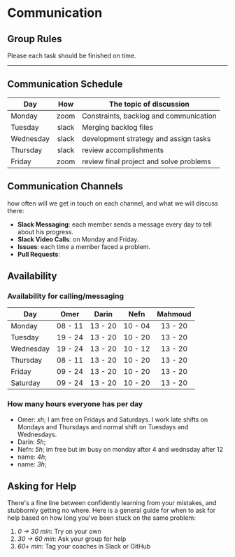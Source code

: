 # Communication

## Group Rules

Please each task should be finished on time.

---

## Communication Schedule

| Day          | How      | The topic of discussion                    |
| ---          | :-:      | ------------------------------------------ |
|   Monday     |   zoom   |    Constraints, backlog and communication  |
|   Tuesday    |   slack  |    Merging backlog files                   |
|   Wednesday  |   slack  |    development strategy and assign tasks   |
|   Thursday   |   slack  |    review accomplishments                  |
|   Friday     |   zoom   |    review final project and solve problems |

## Communication Channels

how often will we get in touch on each channel, and what we will discuss there:

- **Slack Messaging**: each member sends a message every day to tell about his progress.
- **Slack Video Calls**: on Monday and Friday.
- **Issues**: each time a member faced a problem.
- **Pull Requests**:

## Availability

### Availability for calling/messaging

| Day       |  Omer   |  Darin  |  Nefn   | Mahmoud |
| --------- | :-----: | :-----: | :-----: | :-----: |
| Monday    | 08 - 11 | 13 - 20 | 10 - 04 | 13 - 20 |
| Tuesday   | 19 - 24 | 13 - 20 | 10 - 20 | 13 - 20 |
| Wednesday | 19 - 24 | 13 - 20 | 10 - 12 | 13 - 20 |
| Thursday  | 08 - 11 | 13 - 20 | 10 - 20 | 13 - 20 |
| Friday    | 09 - 24 | 13 - 20 | 10 - 20 | 13 - 20 |
| Saturday  | 09 - 24 | 13 - 20 | 10 - 20 | 13 - 20 |

### How many hours everyone has per day

- Omer: _xh_; I am free on Fridays and Saturdays. I work late shifts on
Mondays and Thursdays and normal shift on Tuesdays and Wednesdays.
- Darin: _5h_;
- Nefn: _5h_; im free but im busy on monday after 4 and wednsday after 12
- name: _4h_;
- name: _3h_;

## Asking for Help

There's a fine line between confidently learning from your mistakes, and
stubbornly getting no where. Here is a general guide for when to ask for
help based on how long you've been stuck on the same problem:

1. _0 -> 30 min_: Try on your own
2. _30 -> 60 min_: Ask your group for help
3. _60+ min_: Tag your coaches in Slack or GitHub
